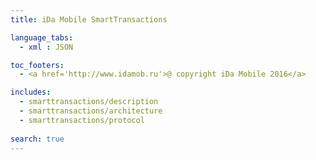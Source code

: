 ```yaml
---
title: iDa Mobile SmartTransactions

language_tabs:
  - xml : JSON

toc_footers:
  - <a href='http://www.idamob.ru'>@ copyright iDa Mobile 2016</a>

includes:
  - smarttransactions/description
  - smarttransactions/architecture
  - smarttransactions/protocol
  
search: true
---
```

